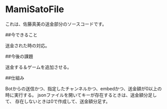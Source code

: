 # MamiSatoFile

これは、佐藤真美の送金部分のソースコードです。

##今できること

送金された時の対応。

##今後の課題

送金する＆ゲームを追加させる。

##仕組み

Botからの送信かつ、指定したチャンネルかつ、embedかつ、送金額が0以上の時に実行する。
jsonファイルを開いてキーが存在するときは、送金額分足して、
存在しないときは0で作成して、送金額分足す。

